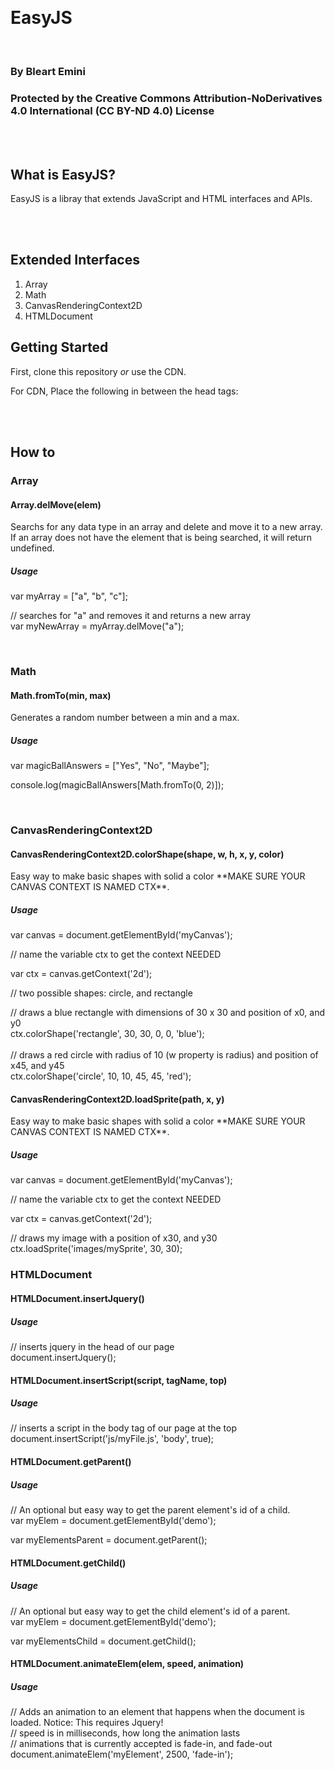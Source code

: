﻿﻿<h1>EasyJS</h1><br>
<h3>By Bleart Emini</h3>
<h3>Protected by the Creative Commons Attribution-NoDerivatives 4.0 International (CC BY-ND 4.0) License</h3>
<br><br>

<h2>What is EasyJS?</h2>
<p>EasyJS is a libray that extends JavaScript and HTML interfaces and APIs.</p>

<br><br>
<h2>Extended Interfaces</h2>
<ol>
  <li>Array</li>
  <li>Math</li>
  <li>CanvasRenderingContext2D</li>
  <li>HTMLDocument</li>
</ol>

<h2>Getting Started</h2>
<p>First, clone this repository <i>or</i> use the CDN.</p>
<p>For CDN, Place the following in between the head tags: <script src='https://cdn.jsdelivr.net/gh/BuzzDevDev/EasyJS@1.1.0/EasyJS.min.js'></script>
</p>
<br><br>

<h2>How to</h2>
<h3>Array</h3>
<h4>Array.delMove(elem)</h4>
<p>Searchs for any data type in an array and delete and move it to a new array. If an array does not have the element that is being searched, it will return undefined.</p>
<h5>Usage</h5>
<p>
var myArray = ["a", "b", "c"];

// searches for "a" and removes it and returns a new array <br>
var myNewArray = myArray.delMove("a");
</p>
<br>
<h3>Math</h3>
<h4>Math.fromTo(min, max)</h4>
<p>Generates a random number between a min and a max.</p>
<h5>Usage</h5>
<p>
var magicBallAnswers = ["Yes", "No", "Maybe"];

console.log(magicBallAnswers[Math.fromTo(0, 2)]);
</p>
<br>
<h3>CanvasRenderingContext2D</h3>
<h4>CanvasRenderingContext2D.colorShape(shape, w, h, x, y, color)</h4>
<p>Easy way to make basic shapes with solid a color **MAKE SURE YOUR CANVAS CONTEXT IS NAMED CTX**.</p>
<h5>Usage</h5>
<p>
  
var canvas = document.getElementById('myCanvas'); <br>

// name the variable ctx to get the context NEEDED <br>

var ctx = canvas.getContext('2d'); <br>

// two possible shapes: circle, and rectangle <br>

// draws a blue rectangle with dimensions of 30 x 30 and position of x0, and y0 <br>
ctx.colorShape('rectangle', 30, 30, 0, 0, 'blue'); <br>
<br>
// draws a red circle with radius of 10 (w property is radius) and position of x45, and y45 <br>
ctx.colorShape('circle', 10, 10, 45, 45, 'red'); <br>
</p>
<h4>CanvasRenderingContext2D.loadSprite(path, x, y)</h4>
<p>Easy way to make basic shapes with solid a color **MAKE SURE YOUR CANVAS CONTEXT IS NAMED CTX**.</p>
<h5>Usage</h5>
<p>
  
var canvas = document.getElementById('myCanvas'); <br>

// name the variable ctx to get the context NEEDED <br>

var ctx = canvas.getContext('2d'); <br>

// draws my image with a position of x30, and y30 <br>
ctx.loadSprite('images/mySprite', 30, 30); <br>
</p>
<h3>HTMLDocument</h3>
<h4>HTMLDocument.insertJquery()</h4>
<h5>Usage</h5>
<p>

// inserts jquery in the head of our page <br>
document.insertJquery(); <br>

</p>
<h4>HTMLDocument.insertScript(script, tagName, top)</h4>
<h5>Usage</h5>
<p>

// inserts a script in the body tag of our page at the top <br>
document.insertScript('js/myFile.js', 'body', true); <br>
<h4>HTMLDocument.getParent()</h4>
<h5>Usage</h5>
<p>

// An optional but easy way to get the parent element's id of a child. <br>
var myElem = document.getElementById('demo'); <br>

var myElementsParent = document.getParent(); <br>

</p>
<h4>HTMLDocument.getChild()</h4>
<h5>Usage</h5>
<p>  

// An optional but easy way to get the child element's id of a parent. <br>
var myElem = document.getElementById('demo'); <br>

var myElementsChild = document.getChild(); <br>

</p>
<h4>HTMLDocument.animateElem(elem, speed, animation)</h4>
<h5>Usage</h5>
<p>  

// Adds an animation to an element that happens when the document is loaded. Notice: This requires Jquery! <br>
// speed is in milliseconds, how long the animation lasts <br>
// animations that is currently accepted is fade-in, and fade-out <br>
document.animateElem('myElement', 2500, 'fade-in'); <br>

</p>
